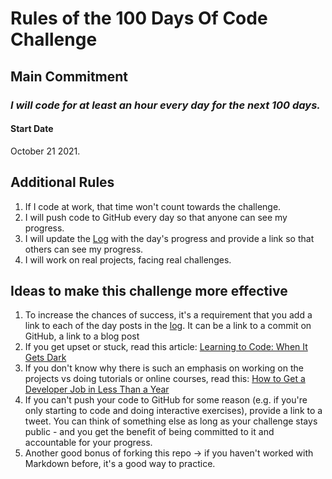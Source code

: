 # Rules of the 100 Days Of Code Challenge

## Main Commitment
### *I will code for at least an hour every day for the next 100 days.*

#### Start Date
October 21 2021.

## Additional Rules
1. If I code at work, that time won't count towards the challenge.
2. I will push code to GitHub every day so that anyone can see my progress.
3. I will update the [Log](README.md) with the day's progress and provide a link so that others can see my progress.
4. I will work on real projects, facing real challenges.

## Ideas to make this challenge more effective
1. To increase the chances of success, it's a requirement that you add a link to each of the day posts in the [log](log.md). It can be a link to a commit on GitHub, a link to a blog post
2. If you get upset or stuck, read this article: [Learning to Code: When It Gets Dark](https://www.freecodecamp.org/news/learning-to-code-when-it-gets-dark-e485edfb58fd/)
3. If you don't know why there is such an emphasis on working on the projects vs doing tutorials or online courses, read this: [How to Get a Developer Job in Less Than a Year](https://www.freecodecamp.org/news/how-to-get-a-developer-job-in-less-than-a-year-c27bbfe71645/)
4. If you can't push your code to GitHub for some reason (e.g. if you're only starting to code and doing interactive exercises), provide a link to a tweet. You can think of something else as long as your challenge stays public - and you get the benefit of being committed to it and accountable for your progress.
5. Another good bonus of forking this repo -> if you haven't worked with Markdown before, it's a good way to practice.
